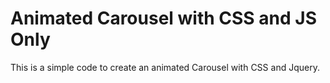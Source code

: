 # Animated Carousel with CSS and JS Only

This is a simple code to create an animated Carousel with CSS and Jquery.
